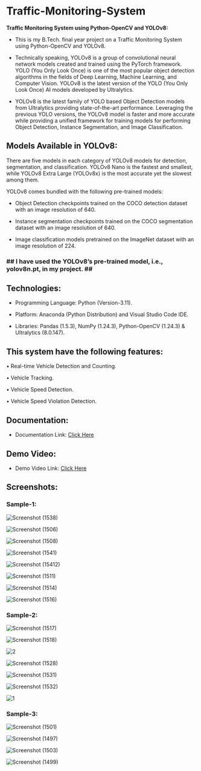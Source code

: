 <h1>Traffic-Monitoring-System</h1>


<strong>Traffic Monitoring System using Python-OpenCV and YOLOv8:</strong><br>

* This is my B.Tech. final year project on a Traffic Monitoring System using Python-OpenCV and YOLOv8.

* Technically speaking, YOLOv8 is a group of convolutional neural network models created and trained using the PyTorch framework. YOLO (You Only Look Once) is one of the most popular object detection algorithms in the fields of Deep Learning, Machine Learning, and Computer Vision. YOLOv8 is the latest version of the YOLO (You Only Look Once) AI models developed by Ultralytics.

* YOLOv8 is the latest family of YOLO based Object Detection models from Ultralytics providing state-of-the-art performance.
Leveraging the previous YOLO versions, the YOLOv8 model is faster and more accurate while providing a unified framework for training models for performing Object Detection, Instance Segmentation, and
Image Classification.

<h2>Models Available in YOLOv8:</h2>

There are five models in each category of YOLOv8 models for detection, segmentation, and classification. YOLOv8 Nano is the fastest and smallest, while YOLOv8 Extra Large (YOLOv8x) is the most accurate yet the slowest among them. 

YOLOv8 comes bundled with the following pre-trained models:

* Object Detection checkpoints trained on the COCO detection dataset with an image resolution of 640.

* Instance segmentation checkpoints trained on the COCO segmentation dataset with an image resolution of 640.
  
* Image classification models pretrained on the ImageNet dataset with an image resolution of 224.

<h3> ## I have used the YOLOv8’s pre-trained model, i.e., yolov8n.pt, in my project. ## </h3>

<h2>Technologies:</h2>

*	Programming Language: Python (Version-3.11).

*	Platform: Anaconda (Python Distribution) and Visual Studio Code IDE.

* Libraries: Pandas (1.5.3), NumPy (1.24.3), Python-OpenCV (1.24.3) & Ultralytics (8.0.147).

<h2>This system have the following features:</h2>

•	Real-time Vehicle Detection and Counting.

•	Vehicle Tracking.

•	Vehicle Speed Detection.

•	Vehicle Speed Violation Detection.

<h2>Documentation:</h2>

* Documentation Link: [Click Here](https://drive.google.com/drive/folders/1o_dnP3Hs1WSbIQcwozzGhLoHEcJdLK1r)

<h2>Demo Video:</h2>

* Demo Video Link: [Click Here](https://drive.google.com/drive/folders/1Qm6-M0RzdAMCF-xNReqaWYUE-HjZ6Vrb)

<h2>Screenshots:</h2>

<h3>Sample-1:</h3>

![Screenshot (1538)](https://github.com/DebajyotiTalukder2001/Traffic-Monitoring-System/assets/136104351/7ebae89c-f123-4ab6-b41d-b481f293b58f)

![Screenshot (1506)](https://github.com/DebajyotiTalukder2001/Traffic-Monitoring-System/assets/136104351/5731148b-e468-4e04-b92f-c7f1e571bf59)


![Screenshot (1508)](https://github.com/DebajyotiTalukder2001/Traffic-Monitoring-System/assets/136104351/f212dfc5-ed14-4828-bb6d-03da8e8c9d77)



![Screenshot (1541)](https://github.com/DebajyotiTalukder2001/Traffic-Monitoring-System/assets/136104351/5d3a67c9-c2a5-4a8c-9ce9-93184e51c895)



![Screenshot (15412)](https://github.com/DebajyotiTalukder2001/Traffic-Monitoring-System/assets/136104351/7835c377-bf73-4d03-8765-7fd8db33b1cb)


![Screenshot (1511)](https://github.com/DebajyotiTalukder2001/Traffic-Monitoring-System/assets/136104351/a4232869-0362-44e6-b584-c603b44c46c2)


![Screenshot (1514)](https://github.com/DebajyotiTalukder2001/Traffic-Monitoring-System/assets/136104351/6efc8740-170a-416b-bdd2-ec71eb4420f7)



![Screenshot (1516)](https://github.com/DebajyotiTalukder2001/Traffic-Monitoring-System/assets/136104351/2509f7fa-624b-4e18-9727-141f76ec18e1)


<h3>Sample-2:</h3>


![Screenshot (1517)](https://github.com/DebajyotiTalukder2001/Traffic-Monitoring-System/assets/136104351/54ea1661-128e-4d10-a02f-e026e9f368ca)



![Screenshot (1518)](https://github.com/DebajyotiTalukder2001/Traffic-Monitoring-System/assets/136104351/e285a9ea-5071-4c14-863b-36880ae6e315)


![2](https://github.com/DebajyotiTalukder2001/Traffic-Monitoring-System/assets/136104351/8d081907-3560-4873-ba35-6c7f7ca92de1)


![Screenshot (1528)](https://github.com/DebajyotiTalukder2001/Traffic-Monitoring-System/assets/136104351/85587377-1748-46ed-ad6f-dbe740a93310)



![Screenshot (1531)](https://github.com/DebajyotiTalukder2001/Traffic-Monitoring-System/assets/136104351/29e67f2e-9e08-4097-a916-46bbe7dd56fd)


![Screenshot (1532)](https://github.com/DebajyotiTalukder2001/Traffic-Monitoring-System/assets/136104351/45ac7529-7d81-405c-aec1-b5f19764cedc)


![1](https://github.com/DebajyotiTalukder2001/Traffic-Monitoring-System/assets/136104351/50177c38-1b4f-4e10-8af9-2a9f93860069)


<h3>Sample-3:</h3>

![Screenshot (1501)](https://github.com/DebajyotiTalukder2001/Traffic-Monitoring-System/assets/136104351/5b2def4b-f024-48db-955e-e59025f7d6cd)




![Screenshot (1497)](https://github.com/DebajyotiTalukder2001/Traffic-Monitoring-System/assets/136104351/c97147f3-b7cd-4de9-8c6b-2bd590f10463)




![Screenshot (1503)](https://github.com/DebajyotiTalukder2001/Traffic-Monitoring-System/assets/136104351/d5136072-f88f-4560-bf0b-03feb8ee896d)





![Screenshot (1499)](https://github.com/DebajyotiTalukder2001/Traffic-Monitoring-System/assets/136104351/a25b92a7-829f-42aa-82fe-8d96c45950d4)























